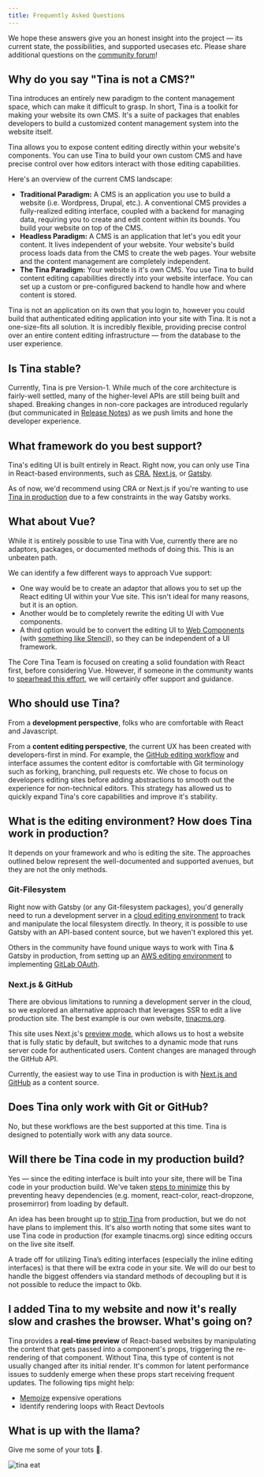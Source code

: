 ```yaml
---
title: Frequently Asked Questions
---
```


We hope these answers give you an honest insight into the project — its current state, the possibilities, and supported usecases etc. Please share additional questions on the [community forum](https://community.tinacms.org/)!

## Why do you say "Tina is not a CMS?"

Tina introduces an entirely new paradigm to the content management space, which can make it difficult to grasp. In short, Tina is a toolkit for making your website its own CMS. It's a suite of packages that enables developers to build a customized content management system into the website itself.

Tina allows you to expose content editing directly within your website's components. You can use Tina to build your own custom CMS and have precise control over how editors interact with those editing capabilities.

Here's an overview of the current CMS landscape:

- **Traditional Paradigm:** A CMS is an application you use to build a website (i.e. Wordpress, Drupal, etc.). A conventional CMS provides a fully-realized editing interface, coupled with a backend for managing data, requiring you to create and edit content within its bounds. You build your website on top of the CMS.
- **Headless Paradigm:** A CMS is an application that let's you edit your content. It lives independent of your website. Your website's build process loads data from the CMS to create the web pages. Your website and the content management are completely independent.
- **The Tina Paradigm:** Your website is it's own CMS. You use Tina to build content editing capabilities directly into your website interface. You can set up a custom or pre-configured backend to handle how and where content is stored.

Tina is not an application on its own that you login to, however you could build that authenticated editing application into your site with Tina. It is not a one-size-fits all solution. It is incredibly flexible, providing precise control over an entire content editing infrastructure — from the database to the user experience.

## Is Tina stable?

Currently, Tina is pre Version-1. While much of the core architecture is fairly-well settled, many of the higher-level APIs are still being built and shaped. Breaking changes in non-core packages are introduced regularly (but communicated in [Release Notes](/docs/releases)) as we push limits and hone the developer experience.

## What framework do you best support?

Tina's editing UI is built entirely in React. Right now, you can only use Tina in React-based environments, such as [CRA](https://reactjs.org/docs/create-a-new-react-app.html), [Next.js](https://nextjs.org/), or [Gatsby](https://www.gatsbyjs.com/).

As of now, we'd recommend using CRA or Next.js if you're wanting to use [Tina in production](/docs/getting-started/faq#what-is-the-editing-environment-how-does-tina-work-in-production) due to a few constraints in the way Gatsby works.

## What about Vue?

While it is entirely possible to use Tina with Vue, currently there are no adaptors, packages, or documented methods of doing this. This is an unbeaten path.

We can identify a few different ways to approach Vue support:

- One way would be to create an adaptor that allows you to set up the React editing UI within your Vue site. This isn't ideal for many reasons, but it is an option.
- Another would be to completely rewrite the editing UI with Vue components.
- A third option would be to convert the editing UI to [Web Components](https://developer.mozilla.org/en-US/docs/Web/Web_Components) (with [something like Stencil](https://github.com/tinacms/tinacms/pull/601)), so they can be independent of a UI framework.

The Core Tina Team is focused on creating a solid foundation with React first, before considering Vue. However, if someone in the community wants to [spearhead this effort](https://github.com/tinacms/tinacms/issues/1258), we will certainly offer support and guidance.

## Who should use Tina?

From a **development perspective**, folks who are comfortable with React and Javascript.

From a **content editing perspective**, the current UX has been created with developers-first in mind. For example, the [GitHub editing workflow](https://tinacms.org/guides/nextjs/github/initial-setup) and interface assumes the content editor is comfortable with Git terminology such as forking, branching, pull requests etc. We chose to focus on developers editing sites before adding abstractions to smooth out the experience for non-technical editors. This strategy has allowed us to quickly expand Tina's core capabilities and improve it's stability.

## What is the editing environment? How does Tina work in production?

It depends on your framework and who is editing the site. The approaches outlined below represent the well-documented and supported avenues, but they are not the only methods.

### Git-Filesystem

Right now with Gatsby (or any Git-filesystem packages), you'd generally need to run a development server in a [cloud editing environment](https://tinacms.org/blog/editing-on-the-cloud) to track and manipulate the local filesystem directly. In theory, it is possible to use Gatsby with an API-based content source, but we haven't explored this yet.

Others in the community have found unique ways to work with Tina & Gatsby in production, from setting up an [AWS editing environment](https://levelup.gitconnected.com/provision-setup-and-secure-a-tinacms-cloud-editor-on-aws-e96b0e060e7c) to implementing [GitLab OAuth](https://community.tinacms.org/t/tinacms-with-gatsby-and-gitlab-oauth-for-authentication/143).

### Next.js & GitHub

There are obvious limitations to running a development server in the cloud, so we explored an alternative approach that leverages SSR to edit a live production site. The best example is our own website, [tinacms.org](https://github.com/tinacms/tinacms.org).

This site uses Next.js's [preview mode](https://tinacms.org/blog/introducing-visual-open-authoring#using-nextjs-to-enable-edit-mode), which allows us to host a website that is fully static by default, but switches to a dynamic mode that runs server code for authenticated users. Content changes are managed through the GitHub API.

Currently, the easiest way to use Tina in production is with [Next.js and GitHub](https://tinacms.org/guides/nextjs/github/initial-setup) as a content source.

## Does Tina only work with Git or GitHub?

No, but these workflows are the best supported at this time. Tina is designed to potentially work with any data source.

## Will there be Tina code in my production build?

Yes — since the editing interface is built into your site, there will be Tina code in your production build. We've taken [steps to minimize](https://tinacms.org/docs/releases/2020-05-19#deprecation) this by preventing heavy dependencies (e.g. moment, react-color, react-dropzone, prosemirror) from loading by default.

An idea has been brought up to [strip Tina](https://github.com/tinacms/tinacms/issues/771) from production, but we do not have plans to implement this. It's also worth noting that some sites want to use Tina code in production (for example tinacms.org) since editing occurs on the live site itself.

A trade off for utilizing Tina’s editing interfaces (especially the inline editing interfaces) is that there will be extra code in your site. We will do our best to handle the biggest offenders via standard methods of decoupling but it is not possible to reduce the impact to 0kb.

## I added Tina to my website and now it's really slow and crashes the browser. What's going on?

Tina provides a **real-time preview** of React-based websites by manipulating the content that gets passed into a component's props, triggering the re-rendering of that component. Without Tina, this type of content is not usually changed after its initial render. It's common for latent performance issues to suddenly emerge when these props start receiving frequent updates. The following tips might help:

- [Memoize](https://reactjs.org/docs/hooks-reference.html#usememo) expensive operations
- Identify rendering loops with React Devtools

## What is up with the llama?

Give me some of your tots 🦙.

![tina eat](/gif/tina-eat.webp)
